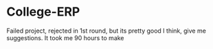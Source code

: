 # College-ERP
Failed project, rejected in 1st round, but its pretty good I think, give me suggestions. It took me 90 hours to make 

